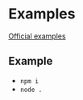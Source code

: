 # Examples

[Official examples](https://github.com/yaronn/blessed-contrib/tree/master/examples)

## Example
 * `npm i`
 * `node .`
